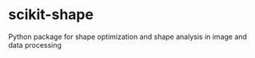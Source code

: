 # scikit-shape
Python package for shape optimization and shape analysis in image and data processing
